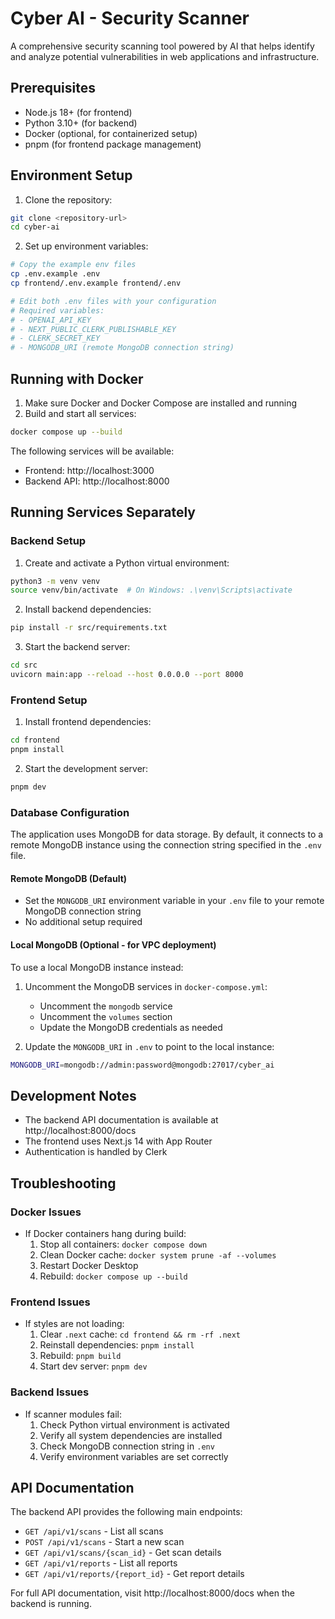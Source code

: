# Cyber AI - Security Scanner

A comprehensive security scanning tool powered by AI that helps identify and analyze potential vulnerabilities in web applications and infrastructure.

## Prerequisites

- Node.js 18+ (for frontend)
- Python 3.10+ (for backend)
- Docker (optional, for containerized setup)
- pnpm (for frontend package management)

## Environment Setup

1. Clone the repository:
```bash
git clone <repository-url>
cd cyber-ai
```

2. Set up environment variables:
```bash
# Copy the example env files
cp .env.example .env
cp frontend/.env.example frontend/.env

# Edit both .env files with your configuration
# Required variables:
# - OPENAI_API_KEY
# - NEXT_PUBLIC_CLERK_PUBLISHABLE_KEY
# - CLERK_SECRET_KEY
# - MONGODB_URI (remote MongoDB connection string)
```

## Running with Docker

1. Make sure Docker and Docker Compose are installed and running
2. Build and start all services:
```bash
docker compose up --build
```

The following services will be available:
- Frontend: http://localhost:3000
- Backend API: http://localhost:8000

## Running Services Separately

### Backend Setup

1. Create and activate a Python virtual environment:
```bash
python3 -m venv venv
source venv/bin/activate  # On Windows: .\venv\Scripts\activate
```

2. Install backend dependencies:
```bash
pip install -r src/requirements.txt
```

3. Start the backend server:
```bash
cd src
uvicorn main:app --reload --host 0.0.0.0 --port 8000
```

### Frontend Setup

1. Install frontend dependencies:
```bash
cd frontend
pnpm install
```

2. Start the development server:
```bash
pnpm dev
```

### Database Configuration

The application uses MongoDB for data storage. By default, it connects to a remote MongoDB instance using the connection string specified in the `.env` file.

#### Remote MongoDB (Default)
- Set the `MONGODB_URI` environment variable in your `.env` file to your remote MongoDB connection string
- No additional setup required

#### Local MongoDB (Optional - for VPC deployment)
To use a local MongoDB instance instead:

1. Uncomment the MongoDB services in `docker-compose.yml`:
   - Uncomment the `mongodb` service
   - Uncomment the `volumes` section
   - Update the MongoDB credentials as needed

2. Update the `MONGODB_URI` in `.env` to point to the local instance:
```bash
MONGODB_URI=mongodb://admin:password@mongodb:27017/cyber_ai
```

## Development Notes

- The backend API documentation is available at http://localhost:8000/docs
- The frontend uses Next.js 14 with App Router
- Authentication is handled by Clerk

## Troubleshooting

### Docker Issues
- If Docker containers hang during build:
  1. Stop all containers: `docker compose down`
  2. Clean Docker cache: `docker system prune -af --volumes`
  3. Restart Docker Desktop
  4. Rebuild: `docker compose up --build`

### Frontend Issues
- If styles are not loading:
  1. Clear `.next` cache: `cd frontend && rm -rf .next`
  2. Reinstall dependencies: `pnpm install`
  3. Rebuild: `pnpm build`
  4. Start dev server: `pnpm dev`

### Backend Issues
- If scanner modules fail:
  1. Check Python virtual environment is activated
  2. Verify all system dependencies are installed
  3. Check MongoDB connection string in `.env`
  4. Verify environment variables are set correctly

## API Documentation

The backend API provides the following main endpoints:

- `GET /api/v1/scans` - List all scans
- `POST /api/v1/scans` - Start a new scan
- `GET /api/v1/scans/{scan_id}` - Get scan details
- `GET /api/v1/reports` - List all reports
- `GET /api/v1/reports/{report_id}` - Get report details

For full API documentation, visit http://localhost:8000/docs when the backend is running.
